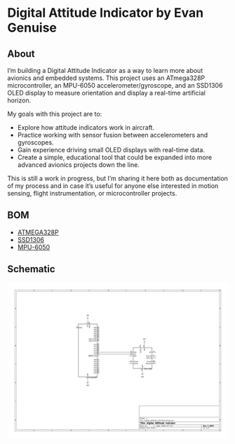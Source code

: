 # Digital Attitude Indicator by Evan Genuise
## About
I’m building a Digital Attitude Indicator as a way to learn more about avionics and embedded systems. This project uses an ATmega328P microcontroller, an MPU-6050 accelerometer/gyroscope, and an SSD1306 OLED display to measure orientation and display a real-time artificial horizon.

My goals with this project are to:
- Explore how attitude indicators work in aircraft.
- Practice working with sensor fusion between accelerometers and gyroscopes.
- Gain experience driving small OLED displays with real-time data.
- Create a simple, educational tool that could be expanded into more advanced avionics projects down the line.

This is still a work in progress, but I’m sharing it here both as documentation of my process and in case it’s useful for anyone else interested in motion sensing, flight instrumentation, or microcontroller projects.

## BOM
- [ATMEGA328P](https://www.microchip.com/en-us/product/atmega328p)
- [SSD1306](https://www.amazon.com/HiLetgo-Serial-128X64-Display-Color/dp/B06XRBYJR8/?th=1)
- [MPU-6050](https://www.amazon.com/HiLetgo-MPU-6050-Accelerometer-Gyroscope-Converter/dp/B01DK83ZYQ?th=1)

## Schematic
![Schematic](/KiCad/schematics/digital_attitude_indicator_revA_WIP.png)